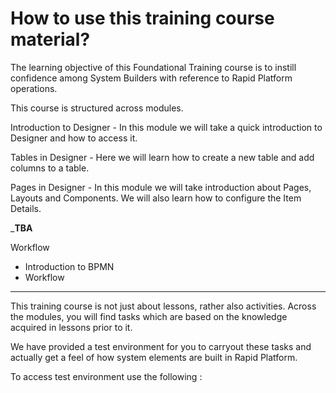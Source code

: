 # How to use this training course material?

The learning objective of this Foundational Training course is to instill confidence among System Builders with reference to Rapid Platform operations.

This course is structured across modules. 

Introduction to Designer - In this module we will take a quick introduction to Designer and how to access it.

Tables in Designer - Here we will learn how to create a new table and add columns to a table.

Pages in Designer - In this module we will take introduction about Pages, Layouts and Components. We will also learn how to configure the Item Details.

_______TBA______

Workflow
- Introduction to BPMN
- Workflow
______________

This training course is not just about lessons, rather also activities. Across the modules, you will find tasks which are based on the knowledge acquired in lessons prior to it.

We have provided a test environment for you to carryout these tasks and actually get a feel of how system elements are built in Rapid Platform. 

To access test environment use the following :



